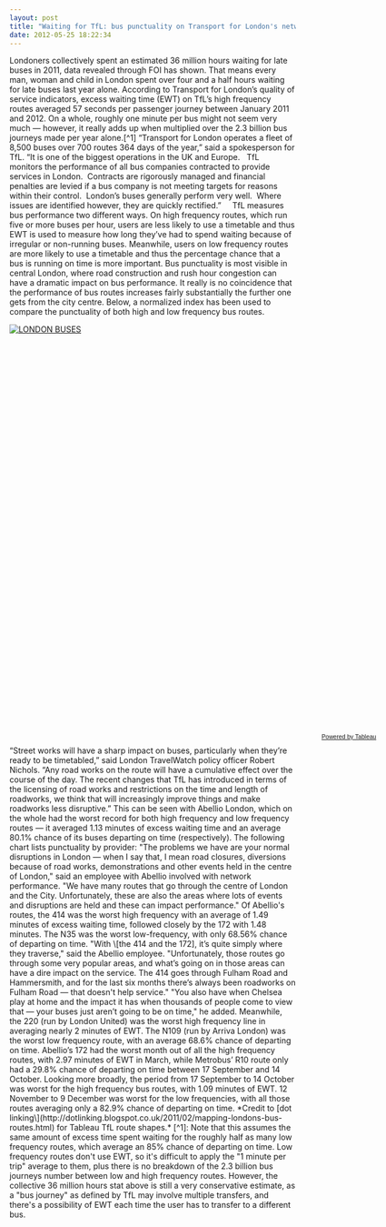 ```yaml
---
layout: post
title: "Waiting for TfL: bus punctuality on Transport for London's network"
date: 2012-05-25 18:22:34
---
```


Londoners collectively spent an estimated 36 million hours waiting for late buses in 2011, data revealed through FOI has shown. That means every man, woman and child in London spent over four and a half hours waiting for late buses last year alone. According to Transport for London’s quality of service indicators, excess waiting time (EWT) on TfL’s high frequency routes averaged 57 seconds per passenger journey between January 2011 and 2012. On a whole, roughly one minute per bus might not seem very much — however, it really adds up when multiplied over the 2.3 billion bus journeys made per year alone.[^1] “Transport for London operates a fleet of 8,500 buses over 700 routes 364 days of the year,” said a spokesperson for TfL. “It is one of the biggest operations in the UK and Europe.   TfL  monitors the performance of all bus companies contracted to provide services in London.  Contracts are rigorously managed and financial penalties are levied if a bus company is not meeting targets for reasons within their control.  London’s buses generally perform very well.  Where issues are identified however, they are quickly rectified.”     TfL measures bus performance two different ways. On high frequency routes, which run five or more buses per hour, users are less likely to use a timetable and thus EWT is used to measure how long they’ve had to spend waiting because of irregular or non-running buses. Meanwhile, users on low frequency routes are more likely to use a timetable and thus the percentage chance that a bus is running on time is more important. Bus punctuality is most visible in central London, where road construction and rush hour congestion can have a dramatic impact on bus performance. It really is no coincidence that the performance of bus routes increases fairly substantially the further one gets from the city centre. Below, a normalized index has been used to compare the punctuality of both high and low frequency bus routes. <div class="tableauPlaceholder" style="width:654px; height:719px;">
  <noscript>
    <a href="http:&#47;&#47;aendrew.com&#47;content&#47;waiting-tfl-bus-punctuality-transport-londons-network"><img alt="LONDON BUSES " src="http:&#47;&#47;public.tableausoftware.com&#47;static&#47;images&#47;Bu&#47;Busmap_2&#47;BusesMap&#47;1_rss.png" style="border: none" /></a>
  </noscript>
</div>

<div style="width:654px;height:22px;padding:0px 10px 0px 0px;color:black;font:normal 8pt verdana,helvetica,arial,sans-serif;">
  <div style="float:right; padding-right:8px;">
    <a href="http://www.tableausoftware.com/public?ref=http://public.tableausoftware.com/views/Busmap_2/BusesMap" target="_blank">Powered by Tableau</a>
  </div>
</div> “Street works will have a sharp impact on buses, particularly when they’re ready to be timetabled,” said London TravelWatch policy officer Robert Nichols. “Any road works on the route will have a cumulative effect over the course of the day. The recent changes that TfL has introduced in terms of the licensing of road works and restrictions on the time and length of roadworks, we think that will increasingly improve things and make roadworks less disruptive.” This can be seen with Abellio London, which on the whole had the worst record for both high frequency and low frequency routes — it averaged 1.13 minutes of excess waiting time and an average 80.1% chance of its buses departing on time (respectively). The following chart lists punctuality by provider: "The problems we have are your normal disruptions in London — when I say that, I mean road closures, diversions because of road works, demonstrations and other events held in the centre of London," said an employee with Abellio involved with network performance. "We have many routes that go through the centre of London and the City. Unfortunately, these are also the areas where lots of events and disruptions are held and these can impact performance." Of Abellio's routes, the 414 was the worst high frequency with an average of 1.49 minutes of excess waiting time, followed closely by the 172 with 1.48 minutes. The N35 was the worst low-frequency, with only 68.56% chance of departing on time. "With \[the 414 and the 172], it’s quite simply where they traverse," said the Abellio employee. "Unfortunately, those routes go through some very popular areas, and what’s going on in those areas can have a dire impact on the service. The 414 goes through Fulham Road and Hammersmith, and for the last six months there’s always been roadworks on Fulham Road — that doesn't help service." "You also have when Chelsea play at home and the impact it has when thousands of people come to view that — your buses just aren’t going to be on time," he added. Meanwhile, the 220 (run by London United) was the worst high frequency line in averaging nearly 2 minutes of EWT. The N109 (run by Arriva London) was the worst low frequency route, with an average 68.6% chance of departing on time. Abellio’s 172 had the worst month out of all the high frequency routes, with 2.97 minutes of EWT in March, while Metrobus’ R10 route only had a 29.8% chance of departing on time between 17 September and 14 October. Looking more broadly, the period from 17 September to 14 October was worst for the high frequency bus routes, with 1.09 minutes of EWT. 12 November to 9 December was worst for the low frequencies, with all those routes averaging only a 82.9% chance of departing on time. *Credit to [dot linking\](http://dotlinking.blogspot.co.uk/2011/02/mapping-londons-bus-routes.html) for Tableau TfL route shapes.* [^1]: Note that this assumes the same amount of excess time spent waiting for the roughly half as many low frequency routes, which average an 85% chance of departing on time. Low frequency routes don't use EWT, so it's difficult to apply the "1 minute per trip" average to them, plus there is no breakdown of the 2.3 billion bus journeys number between low and high frequency routes. However, the collective 36 million hours stat above is still a very conservative estimate, as a "bus journey" as defined by TfL may involve multiple transfers, and there's a possibility of EWT each time the user has to transfer to a different bus.